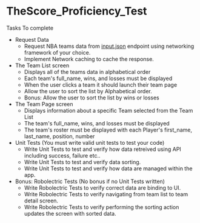 # TheScore_Proficiency_Test

Tasks To complete

* Request Data
  * Request NBA teams data from [input.json](https://raw.githubusercontent.com/scoremedia/nba-team-viewer/master/input.json) endpoint using networking framework of your choice.
  * Implement Network caching to cache the response.
* The Team List screen
  * Displays all of the teams data in alphabetical order
  * Each team's full_name, wins, and losses must be displayed
  * When the user clicks a team it should launch their team page
  * Allow the user to sort the list by Alphabetical order.
  * Bonus: Allow the user to sort the list by wins or losses
* The Team Page screen
  * Displays information about a specific Team selected from the Team List
  * The team's full_name, wins, and losses must be displayed
  * The team's roster must be displayed with each Player's first_name, last_name, position, number
* Unit Tests (You must write valid unit tests to test your code)
  * Write Unit Tests to test and verify how data retreived using API including success, failure etc..
  * Write Unit Tests to test and verify data sorting.
  * Write Unit Tests to test and verify how data are managed within the app.
* Bonus: Robolectric Tests (No bonus if no Unit Tests written)
  * Write Robolectric Tests to verify correct data are binding to UI.
  * Write Robolectric Tests to verify navigating from team list to team detail screen.
  * Write Robolectric Tests to verify performing the sorting action updates the screen with sorted data.
